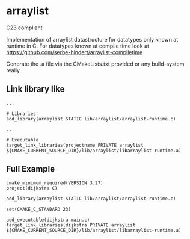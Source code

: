 # arraylist

C23 compliant

Implementation of arraylist datastructure for datatypes only known at runtime in C. For datatypes known at compile time look at https://github.com/serbe-hindert/arraylist-compiletime

Generate the .a file via the CMakeLists.txt provided or any build-system really.

## Link library like

```
...

# Libraries
add_library(arraylist STATIC lib/arraylist/arraylist-runtime.c)

...

# Executable
target_link_libraries(projectname PRIVATE arraylist ${CMAKE_CURRENT_SOURCE_DIR}/lib/arraylist/libarraylist-runtime.a)
```

## Full Example
```
cmake_minimum_required(VERSION 3.27)
project(dijkstra C)

add_library(arraylist STATIC lib/arraylist/arraylist-runtime.c)

set(CMAKE_C_STANDARD 23)

add_executable(dijkstra main.c)
target_link_libraries(dijkstra PRIVATE arraylist ${CMAKE_CURRENT_SOURCE_DIR}/lib/arraylist/libarraylist-runtime.a)
```
